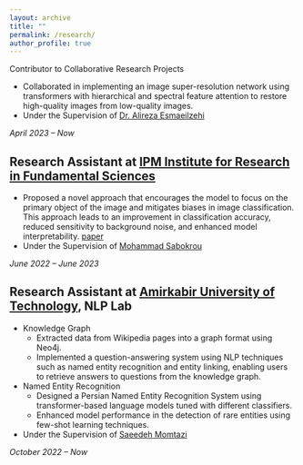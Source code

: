 ```yaml
---
layout: archive
title: ""
permalink: /research/
author_profile: true
---
```

<!-- ## Research Assistant at [University of Toronto](https://www.utoronto.ca/) -->
Contributor to Collaborative Research Projects
- Collaborated in implementing an image super-resolution network using transformers with hierarchical and spectral feature attention to restore high-quality images from low-quality images.
- Under the Supervision of [Dr. Alireza Esmaeilzehi](https://scholar.google.ca/citations?user=WAISKYYAAAAJ&hl=en)

*April 2023 – Now*

## Research Assistant at [IPM Institute for Research in Fundamental Sciences](http://www.ipm.ac.ir/)

- Proposed a novel approach that encourages the model to focus on the primary object of the image and mitigates biases in image classification. This approach leads to an improvement in classification accuracy, reduced sensitivity to background noise, and enhanced model interpretability. [paper](https://arxiv.org/pdf/2307.01473.pdf)
- Under the Supervision of [Mohammad Sabokrou](https://scholar.google.com/citations?user=jqHXvT0AAAAJ&hl=en)

*June 2022 – June 2023*

## Research Assistant at [Amirkabir University of Technology](https://aut.ac.ir/), NLP Lab

- Knowledge Graph
    - Extracted data from Wikipedia pages into a graph format using Neo4j.
    - Implemented a question-answering system using NLP techniques such as named entity recognition and entity linking, enabling users to retrieve answers to questions from the knowledge graph.
- Named Entity Recognition
    - Designed a Persian Named Entity Recognition System using transformer-based language models tuned with different classifiers.
    - Enhanced model performance in the detection of rare entities using few-shot learning techniques.
- Under the Supervision of  [Saeedeh Momtazi](https://scholar.google.nl/citations?user=N-WqXykAAAAJ&hl=en)

*October 2022 – Now*